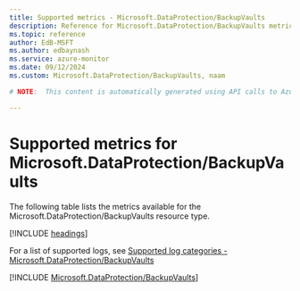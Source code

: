 ```yaml
---
title: Supported metrics - Microsoft.DataProtection/BackupVaults
description: Reference for Microsoft.DataProtection/BackupVaults metrics in Azure Monitor.
ms.topic: reference
author: EdB-MSFT
ms.author: edbaynash
ms.service: azure-monitor
ms.date: 09/12/2024
ms.custom: Microsoft.DataProtection/BackupVaults, naam

# NOTE:  This content is automatically generated using API calls to Azure. Any edits made on these files will be overwritten in the next run of the script. 

---
```


  
# Supported metrics for Microsoft.DataProtection/BackupVaults
  
The following table lists the metrics available for the Microsoft.DataProtection/BackupVaults resource type.  
  
  
[!INCLUDE [headings](~/reusable-content/ce-skilling/azure/includes/azure-monitor/reference/metrics/metrics-headings.md)]  
  
  
  
For a list of supported logs, see [Supported log categories - Microsoft.DataProtection/BackupVaults](../supported-logs/microsoft-dataprotection-backupvaults-logs.md)  
  
 

[!INCLUDE [Microsoft.DataProtection/BackupVaults](~/reusable-content/ce-skilling/azure/includes/azure-monitor/reference/metrics/microsoft-dataprotection-backupvaults-metrics-include.md)]  

